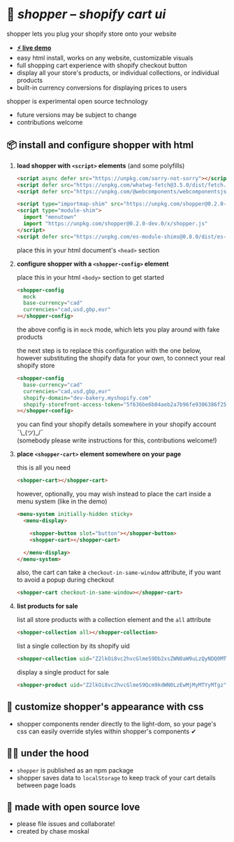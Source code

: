 
# 🛒 ***shopper** – shopify cart ui*

shopper lets you plug your shopify store onto your website
- [**⚡ live demo**](https://chasemoskal.com/shopper/)
- easy html install, works on any website, customizable visuals
- full shopping cart experience with shopify checkout button
- display all your store's products, or individual collections, or individual products
- built-in currency conversions for displaying prices to users

shopper is experimental open source technology
- future versions may be subject to change
- contributions welcome

## 📦 install and configure shopper with html

1. **load shopper with `<script>` elements** (and some polyfills)

    ```html
    <script async defer src="https://unpkg.com/sorry-not-sorry"></script>
    <script defer src="https://unpkg.com/whatwg-fetch@3.5.0/dist/fetch.umd.js"></script>
    <script defer src="https://unpkg.com/@webcomponents/webcomponentsjs@2.5.0/webcomponents-bundle.js"></script>

    <script type="importmap-shim" src="https://unpkg.com/shopper@0.2.0-dev.0/x/importmap.json"></script>
    <script type="module-shim">
      import "menutown"
      import "https://unpkg.com/shopper@0.2.0-dev.0/x/shopper.js"
    </script>
    <script defer src="https://unpkg.com/es-module-shims@0.8.0/dist/es-module-shims.js"></script>
    ```

    place this in your html document's `<head>` section

2. **configure shopper with a `<shopper-config>` element**

    place this in your html `<body>` section to get started

    ```html
    <shopper-config
      mock
      base-currency="cad"
      currencies="cad,usd,gbp,eur"
    ></shopper-config>
    ```

    the above config is in `mock` mode, which lets you play around with fake products

    the next step is to replace this configuration with the one below, however substituting the shopify data for your own, to connect your real shopify store

    ```html
    <shopper-config
      base-currency="cad"
      currencies="cad,usd,gbp,eur"
      shopify-domain="dev-bakery.myshopify.com"
      shopify-storefront-access-token="5f636be6b04aeb2a7b96fe9306386f25"
    ></shopper-config>
    ```

    you can find your shopify details somewhere in your shopify account ¯\\\_(ツ)\_/¯  
    (somebody please write instructions for this, contributions welcome!)

3. **place `<shopper-cart>` element somewhere on your page**

    this is all you need

    ```html
    <shopper-cart></shopper-cart>
    ```

    however, optionally, you may wish instead to place the cart inside a menu system (like in the demo)

    ```html
    <menu-system initially-hidden sticky>
      <menu-display>

        <shopper-button slot="button"></shopper-button>
        <shopper-cart></shopper-cart>

      </menu-display>
    </menu-system>
    ```

    also, the cart can take a `checkout-in-same-window` attribute, if you want to avoid a popup during checkout

    ```html
    <shopper-cart checkout-in-same-window></shopper-cart>
    ```

4. **list products for sale**

    list all store products with a collection element and the `all` attribute

    ```html
    <shopper-collection all></shopper-collection>
    ```

    list a single collection by its shopify uid

    ```html
    <shopper-collection uid="Z2lkOi8vc2hvcGlmeS9Db2xsZWN0aW9uLzQyNDQ0MTQ3OQ=="></shopper-collection>
    ```

    display a single product for sale

    ```html
    <shopper-product uid="Z2lkOi8vc2hvcGlmeS9Qcm9kdWN0LzEwMjMyMTYyMTgz"></shopper-product>
    ```

## 💅 customize shopper's appearance with css

- shopper components render directly to the light-dom, so your page's css can easily override styles within shopper's components ✔

## 👩‍🔧 under the hood

- `shopper` is published as an npm package
- shopper saves data to `localStorage` to keep track of your cart details between page loads

## 💖 made with open source love

- please file issues and collaborate!
- created by chase moskal
